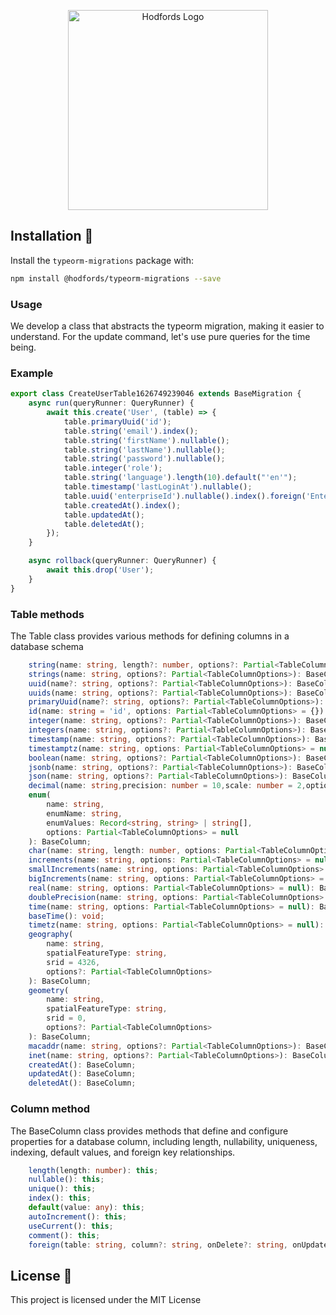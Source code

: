 <p align="center">
  <a href="http://opensource.hodfords.uk" target="blank"><img src="https://opensource.hodfords.uk/img/logo.svg" width="320" alt="Hodfords Logo" /></a>
</p>

## Installation 🤖

Install the `typeorm-migrations` package with:

```bash
npm install @hodfords/typeorm-migrations --save
```

### Usage

We develop a class that abstracts the typeorm migration, making it easier to understand. For the update command, let's
use pure queries for the time being.

### Example

```typescript
export class CreateUserTable1626749239046 extends BaseMigration {
    async run(queryRunner: QueryRunner) {
        await this.create('User', (table) => {
            table.primaryUuid('id');
            table.string('email').index();
            table.string('firstName').nullable();
            table.string('lastName').nullable();
            table.string('password').nullable();
            table.integer('role');
            table.string('language').length(10).default("'en'");
            table.timestamp('lastLoginAt').nullable();
            table.uuid('enterpriseId').nullable().index().foreign('Enterprise');
            table.createdAt().index();
            table.updatedAt();
            table.deletedAt();
        });
    }

    async rollback(queryRunner: QueryRunner) {
        await this.drop('User');
    }
}
```

### Table methods

The Table class provides various methods for defining columns in a database schema

```typescript
    string(name: string, length?: number, options?: Partial<TableColumnOptions>): BaseColumn;
    strings(name: string, options?: Partial<TableColumnOptions>): BaseColumn;
    uuid(name?: string, options?: Partial<TableColumnOptions>): BaseColumn;
    uuids(name: string, options?: Partial<TableColumnOptions>): BaseColumn;
    primaryUuid(name?: string, options?: Partial<TableColumnOptions>): BaseColumn;
    id(name: string = 'id', options: Partial<TableColumnOptions> = {}): BaseColumn
    integer(name: string, options?: Partial<TableColumnOptions>): BaseColumn;
    integers(name: string, options?: Partial<TableColumnOptions>): BaseColumn;
    timestamp(name: string, options?: Partial<TableColumnOptions>): BaseColumn;
    timestamptz(name: string, options: Partial<TableColumnOptions> = null): BaseColumn;
    boolean(name: string, options?: Partial<TableColumnOptions>): BaseColumn;
    jsonb(name: string, options?: Partial<TableColumnOptions>): BaseColumn;
    json(name: string, options?: Partial<TableColumnOptions>): BaseColumn;
    decimal(name: string,precision: number = 10,scale: number = 2,options?: Partial<TableColumnOptions>): BaseColumn;
    enum(
        name: string,
        enumName: string,
        enumValues: Record<string, string> | string[],
        options: Partial<TableColumnOptions> = null
    ): BaseColumn;
    char(name: string, length: number, options: Partial<TableColumnOptions> = null): BaseColumn;
    increments(name: string, options: Partial<TableColumnOptions> = null): BaseColumn;
    smallIncrements(name: string, options: Partial<TableColumnOptions> = null): BaseColumn;
    bigIncrements(name: string, options: Partial<TableColumnOptions> = null): BaseColumn;
    real(name: string, options: Partial<TableColumnOptions> = null): BaseColumn;
    doublePrecision(name: string, options: Partial<TableColumnOptions> = null): BaseColumn;
    time(name: string, options: Partial<TableColumnOptions> = null): BaseColumn;
    baseTime(): void;
    timetz(name: string, options: Partial<TableColumnOptions> = null): BaseColumn;
    geography(
        name: string,
        spatialFeatureType: string,
        srid = 4326,
        options?: Partial<TableColumnOptions>
    ): BaseColumn;
    geometry(
        name: string,
        spatialFeatureType: string,
        srid = 0,
        options?: Partial<TableColumnOptions>
    ): BaseColumn;
    macaddr(name: string, options?: Partial<TableColumnOptions>): BaseColumn;
    inet(name: string, options?: Partial<TableColumnOptions>): BaseColumn;
    createdAt(): BaseColumn;
    updatedAt(): BaseColumn;
    deletedAt(): BaseColumn;
```

### Column method

The BaseColumn class provides methods that define and configure properties for a database column, including length,
nullability, uniqueness, indexing, default values, and foreign key relationships.

```typescript
    length(length: number): this;
    nullable(): this;
    unique(): this;
    index(): this;
    default(value: any): this;
    autoIncrement(): this;
    useCurrent(): this;
    comment(): this;
    foreign(table: string, column?: string, onDelete?: string, onUpdate?: string): void;
```

## License 📝

This project is licensed under the MIT License
